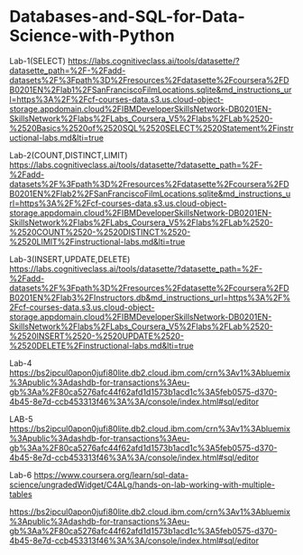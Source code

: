 # Databases-and-SQL-for-Data-Science-with-Python

Lab-1(SELECT)
https://labs.cognitiveclass.ai/tools/datasette/?datasette_path=%2F-%2Fadd-datasets%2F%3Fpath%3D%2Fresources%2Fdatasette%2Fcoursera%2FDB0201EN%2Flab1%2FSanFranciscoFilmLocations.sqlite&md_instructions_url=https%3A%2F%2Fcf-courses-data.s3.us.cloud-object-storage.appdomain.cloud%2FIBMDeveloperSkillsNetwork-DB0201EN-SkillsNetwork%2Flabs%2FLabs_Coursera_V5%2Flabs%2FLab%2520-%2520Basics%2520of%2520SQL%2520SELECT%2520Statement%2Finstructional-labs.md&lti=true


Lab-2(COUNT,DISTINCT,LIMIT)
https://labs.cognitiveclass.ai/tools/datasette/?datasette_path=%2F-%2Fadd-datasets%2F%3Fpath%3D%2Fresources%2Fdatasette%2Fcoursera%2FDB0201EN%2Flab2%2FSanFranciscoFilmLocations.sqlite&md_instructions_url=https%3A%2F%2Fcf-courses-data.s3.us.cloud-object-storage.appdomain.cloud%2FIBMDeveloperSkillsNetwork-DB0201EN-SkillsNetwork%2Flabs%2FLabs_Coursera_V5%2Flabs%2FLab%2520-%2520COUNT%2520-%2520DISTINCT%2520-%2520LIMIT%2Finstructional-labs.md&lti=true


Lab-3(INSERT,UPDATE,DELETE)
https://labs.cognitiveclass.ai/tools/datasette/?datasette_path=%2F-%2Fadd-datasets%2F%3Fpath%3D%2Fresources%2Fdatasette%2Fcoursera%2FDB0201EN%2Flab3%2FInstructors.db&md_instructions_url=https%3A%2F%2Fcf-courses-data.s3.us.cloud-object-storage.appdomain.cloud%2FIBMDeveloperSkillsNetwork-DB0201EN-SkillsNetwork%2Flabs%2FLabs_Coursera_V5%2Flabs%2FLab%2520-%2520INSERT%2520-%2520UPDATE%2520-%2520DELETE%2Finstructional-labs.md&lti=true


Lab-4
https://bs2ipcul0apon0jufi80lite.db2.cloud.ibm.com/crn%3Av1%3Abluemix%3Apublic%3Adashdb-for-transactions%3Aeu-gb%3Aa%2F80ca5276afc44f62afd1d1573b1acd1c%3A5feb0575-d370-4b45-8e7d-ccb453313f46%3A%3A/console/index.html#sql/editor



LAB-5
https://bs2ipcul0apon0jufi80lite.db2.cloud.ibm.com/crn%3Av1%3Abluemix%3Apublic%3Adashdb-for-transactions%3Aeu-gb%3Aa%2F80ca5276afc44f62afd1d1573b1acd1c%3A5feb0575-d370-4b45-8e7d-ccb453313f46%3A%3A/console/index.html#sql/editor


Lab-6
https://www.coursera.org/learn/sql-data-science/ungradedWidget/C4ALg/hands-on-lab-working-with-multiple-tables

https://bs2ipcul0apon0jufi80lite.db2.cloud.ibm.com/crn%3Av1%3Abluemix%3Apublic%3Adashdb-for-transactions%3Aeu-gb%3Aa%2F80ca5276afc44f62afd1d1573b1acd1c%3A5feb0575-d370-4b45-8e7d-ccb453313f46%3A%3A/console/index.html#sql/editor
